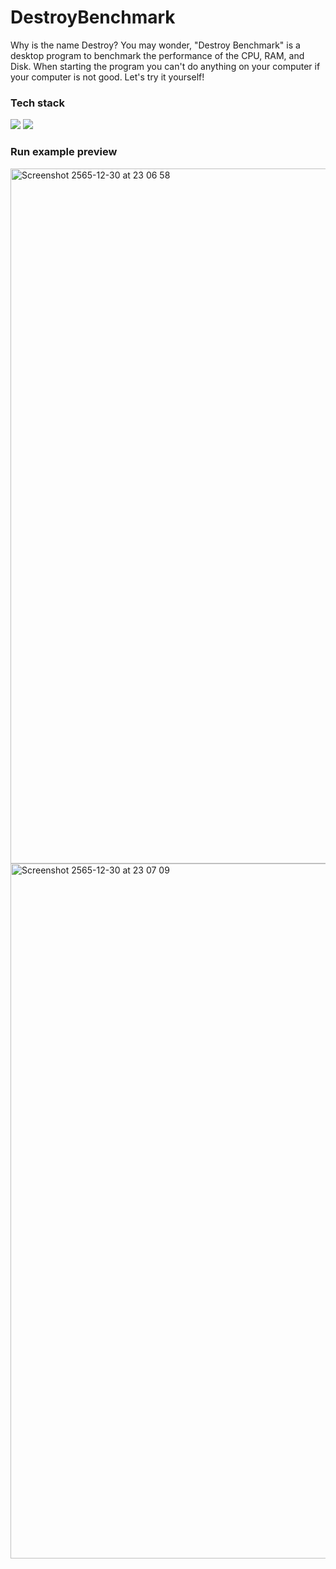 # DestroyBenchmark

Why is the name Destroy? You may wonder, "Destroy Benchmark" is a desktop program to benchmark the performance of the CPU, RAM, and Disk. When starting the program you can't do anything on your computer if your computer is not good. Let's try it yourself!

### Tech stack
<a href="https://www.figma.com"><img src="https://img.shields.io/badge/Figma-F24E1E?style=for-the-badge&logo=figma&logoColor=white" /></a>
<a href="https://www.python.org" /><img src="https://img.shields.io/badge/Python-3776AB?style=for-the-badge&logo=python&logoColor=white" /></a>

### Run example preview

<img width="1112" alt="Screenshot 2565-12-30 at 23 06 58" src="https://user-images.githubusercontent.com/78303835/210093530-96e98559-519d-47d8-bc89-d3ffdce12b5a.png">

<img width="1112" alt="Screenshot 2565-12-30 at 23 07 09" src="https://user-images.githubusercontent.com/78303835/210093540-2577adfd-8803-46af-a8dc-e24fc4b8e54d.png">
